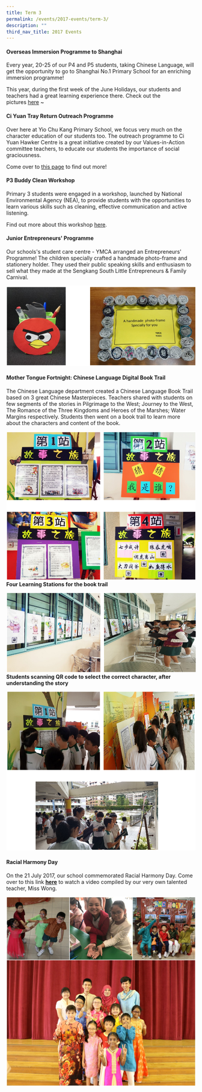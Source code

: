 ```yaml
---
title: Term 3
permalink: /events/2017-events/term-3/
description: ""
third_nav_title: 2017 Events
---
```

#### **Overseas Immersion Programme to Shanghai**  

Every year, 20-25 of our P4 and P5 students, taking Chinese Language, will get the opportunity to go to Shanghai No.1 Primary School for an enriching immersion programme!

This year, during the first week of the June Holidays, our students and teachers had a great learning experience there. Check out the pictures [here](https://yiochukangpri.moe.edu.sg/departments/character-n-citizenship-education-cce/internalisation-programme) ~
 
#### **Ci Yuan Tray Return Outreach Programme** 

Over here at Yio Chu Kang Primary School, we focus very much on the character education of our students too. The outreach programme to Ci Yuan Hawker Centre is a great initiative created by our Values-in-Action committee teachers, to educate our students the importance of social graciousness.

Come over to [this page](https://yiochukangpri.moe.edu.sg/departments/character-n-citizenship-education-cce/key-programmes-activities/values-in-action-n-environment) to find out more!

#### **P3 Buddy Clean Workshop**  

Primary 3 students were engaged in a workshop, launched by National Environmental Agency (NEA), to provide students with the opportunities to learn various skills such as cleaning, effective communication and active listening.

Find out more about this workshop [here](https://yiochukangpri.moe.edu.sg/departments/character-n-citizenship-education-cce/key-programmes-activities/values-in-action-n-environment).
  
#### **Junior Entrepreneurs' Programme**  

Our schools's student care centre - YMCA arranged an Entrepreneurs' Programme! The children specially crafted a handmade photo-frame and stationery holder. They used their public speaking skills and enthusiasm to sell what they made at the Sengkang South Little Entrepreneurs & Family Carnival.

![Junior Entrepreneurs' Programme](/images/Junior%20Entrepreneurs'%20Programme.png)

#### **Mother Tongue Fortnight: Chinese Language Digital Book Trail**  

The Chinese Language department created a Chinese Language Book Trail based on 3 great Chinese Masterpieces. Teachers shared with students on few segments of the stories in Pilgrimage to the West; Journey to the West, The Romance of the Three Kingdoms and Heroes of the Marshes; Water Margins respectively. Students then went on a book trail to learn more about the characters and content of the book.

![Four Learning Stations for the book trail](/images/Four%20learning.png) **Four Learning Stations for the book trail**

![Students scanning QR code to select the correct character, after understanding the story](/images/Students%20scanning%20QR%20code.png) **Students scanning QR code to select the correct character, after understanding the story**

![Students are enjoying their learning and busy answering the questions!](/images/Students%20are%20enjoying%20their%20journey%20and%20busy%20answering%20questions.png)
 
#### **Racial Harmony Day**  

On the 21 July 2017, our school commemorated Racial Harmony Day. Come over to this link [**here**](https://yiochukangpri.moe.edu.sg/qql/slot/u746/Department/Character%20&%20Citizenship%20Education/rhd-HD.mp4) to watch a video compiled by our very own talented teacher, Miss Wong.

![Racial Harmony Day](/images/Racial%20Harmony%20Day.jpg)